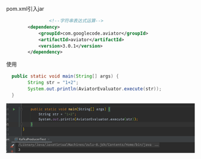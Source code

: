 pom.xml引入jar

```xml
				<!--字符串表达式运算-->
        <dependency>
            <groupId>com.googlecode.aviator</groupId>
            <artifactId>aviator</artifactId>
            <version>3.0.1</version>
        </dependency>
```

使用

```java
  public static void main(String[] args) {
        String str = "1+2";
        System.out.println(AviatorEvaluator.execute(str));
  }
```

![image-20211011173647318](https://raw.githubusercontent.com/Lgccrush/uppic/master/uPic/2021/10/11/17:36:47_image-20211011173647318.png)

